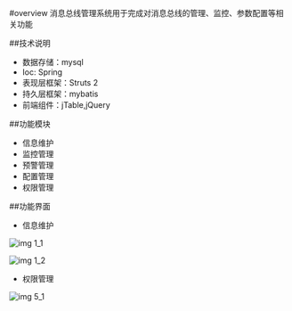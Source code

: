 #overview
消息总线管理系统用于完成对消息总线的管理、监控、参数配置等相关功能

##技术说明

* 数据存储：mysql
* Ioc: Spring
* 表现层框架：Struts 2
* 持久层框架：mybatis
* 前端组件：jTable,jQuery

##功能模块

* 信息维护
* 监控管理
* 预警管理
* 配置管理
* 权限管理

##功能界面

* 信息维护

![img 1_1][1_1]

![img 1_2][1_2]

* 权限管理

![img 5_1][5_1]




[1_1]:https://raw.githubusercontent.com/yanghua/messagebus/master/screenshots/managesystem/maintain_topology.png
[1_2]:https://raw.githubusercontent.com/yanghua/messagebus/master/screenshots/managesystem/maintain_node.png
[5_1]:https://raw.githubusercontent.com/yanghua/messagebus/master/screenshots/managesystem/permission_module.png